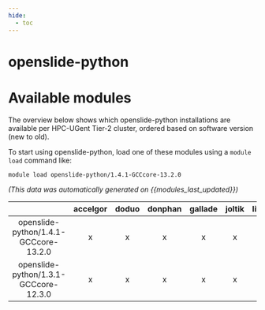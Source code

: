 ```yaml
---
hide:
  - toc
---
```


openslide-python
================

# Available modules


The overview below shows which openslide-python installations are available per HPC-UGent Tier-2 cluster, ordered based on software version (new to old).

To start using openslide-python, load one of these modules using a `module load` command like:

```shell
module load openslide-python/1.4.1-GCCcore-13.2.0
```

*(This data was automatically generated on {{modules_last_updated}})*  

| |accelgor|doduo|donphan|gallade|joltik|litleo|shinx|
| :---: | :---: | :---: | :---: | :---: | :---: | :---: | :---: |
|openslide-python/1.4.1-GCCcore-13.2.0|x|x|x|x|x|x|x|
|openslide-python/1.3.1-GCCcore-12.3.0|x|x|x|x|x|x|x|
